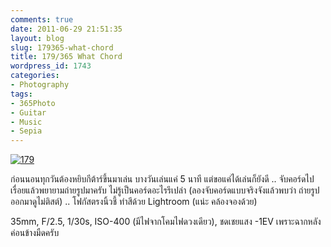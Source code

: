 ```yaml
---
comments: true
date: 2011-06-29 21:51:35
layout: blog
slug: 179365-what-chord
title: 179/365 What Chord
wordpress_id: 1743
categories:
- Photography
tags:
- 365Photo
- Guitar
- Music
- Sepia
---
```


[![179](http://files.armno.in.th/uploads/2011/06/179_thumb.jpg)](http://files.armno.in.th/uploads/2011/06/179.jpg)

ก่อนนอนทุกวันต้องหยิบกีต้าร์ขึ้นมาเล่น บางวันเล่นแค่ 5 นาที แต่ขอแค่ได้เล่นก็ยังดี .. จับคอร์ดไปเรื่อยแล้วพยายามถ่ายรูปมาครับ ไม่รู้เป็นคอร์ดอะไรรึเปล่า (ลองจับคอร์ดแบบจริงจังแล้วพบว่า ถ่ายรูปออกมาดูไม่ติสต์) .. โฟกัสตรงนิ้วชี้ ทำสีด้วย Lightroom (แน่ะ คล้องจองด้วย)

35mm, F/2.5, 1/30s, ISO-400 (มีไฟจากโคมไฟดวงเดียว), ชดเชยแสง -1EV เพราะฉากหลังค่อนข้างมืดครับ
